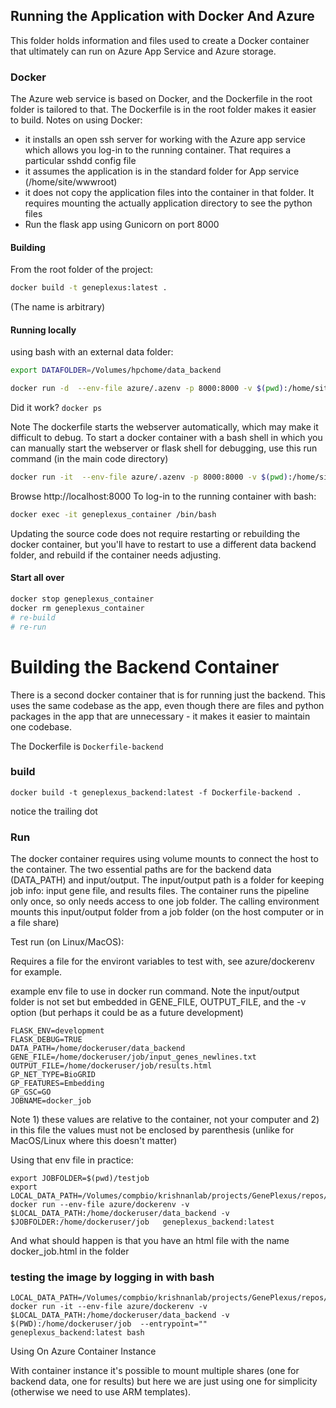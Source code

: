## Running the Application with Docker And Azure

This folder holds information and files used to create a Docker container that ultimately can run on Azure App Service and Azure storage.  

### Docker

The Azure web service is based on Docker, and the Dockerfile in the root folder is tailored to that.  The Dockerfile is in the root folder makes it easier to build.    Notes on using Docker:

  * it installs an open ssh server for working with the Azure app service which allows you log-in to the running container.  That requires a particular sshdd config file
  * it assumes the application is in the standard folder for App service (/home/site/wwwroot)
  * it does not copy the application files into the container in that folder.   It requires mounting the actually application directory to see the python files
  * Run the flask app using Gunicorn on port 8000

####  Building

From the root folder of the project:

```bash
docker build -t geneplexus:latest .
```

(The name is arbitrary)


####  Running locally

using bash with an external data folder: 

```bash
export DATAFOLDER=/Volumes/hpchome/data_backend

docker run -d  --env-file azure/.azenv -p 8000:8000 -v $(pwd):/home/site/wwwroot -v /Volumes/hpchome/data_backend:/home/site/wwwroot/app/data_backend   --name geneplexus_container geneplexus:latest
```

Did it work?  `docker ps`

Note The dockerfile starts the webserver automatically, which may make it difficult to debug.  To start a docker container with a bash shell in which you can manually start the webserver or flask shell for debugging, use this  run command (in the main code directory)

```bash
docker run -it  --env-file azure/.azenv -p 8000:8000 -v $(pwd):/home/site/wwwroot -v /Volumes/hpchome/data_backend:/home/site/wwwroot/app/data_backend  --entrypoint=""  geneplexus:latest bash
```


Browse http://localhost:8000    To log-in to the running container with bash: 

```bash
docker exec -it geneplexus_container /bin/bash
```

Updating the source code does not require restarting or rebuilding the docker container, but you'll have to restart to use a different data backend folder, and rebuild if the container needs adjusting. 

#### Start all over

```bash
docker stop geneplexus_container
docker rm geneplexus_container
# re-build
# re-run
```

# Building the Backend Container

There is a second docker container that is for running just the backend.  This uses the same codebase as the app, even though there 
are files and python packages in the app that are unnecessary - it makes it easier to maintain one codebase.  

The Dockerfile is `Dockerfile-backend`


### build

`docker build -t geneplexus_backend:latest -f Dockerfile-backend .`

notice the trailing dot

### Run

The docker container requires using volume mounts to connect the host to the container.  The two essential paths are for the backend data (DATA_PATH) and input/output.   The input/output path is a folder for keeping job info: input gene file, and results files.  The container runs the pipeline only once, so only needs access to one job folder.  The calling environment mounts this input/output folder from a job folder (on the host computer or in a file share)

Test run (on Linux/MacOS): 

Requires a file for the environt variables to test with, see azure/dockerenv for example. 

example env file to use in docker run command. Note the input/output folder is not set but embedded in GENE_FILE, OUTPUT_FILE, and the -v option (but perhaps it could be as a future development)

```
FLASK_ENV=development
FLASK_DEBUG=TRUE
DATA_PATH=/home/dockeruser/data_backend
GENE_FILE=/home/dockeruser/job/input_genes_newlines.txt
OUTPUT_FILE=/home/dockeruser/job/results.html
GP_NET_TYPE=BioGRID
GP_FEATURES=Embedding
GP_GSC=GO
JOBNAME=docker_job

``` 

Note 1) these values are relative to the container, not your computer and 2) in this file the values must not be enclosed by parenthesis (unlike for MacOS/Linux where this doesn't matter)

Using that env file in practice: 

```
export JOBFOLDER=$(pwd)/testjob
export LOCAL_DATA_PATH=/Volumes/compbio/krishnanlab/projects/GenePlexus/repos/GenePlexusBackend/data_backend 
docker run --env-file azure/dockerenv -v $LOCAL_DATA_PATH:/home/dockeruser/data_backend -v $JOBFOLDER:/home/dockeruser/job   geneplexus_backend:latest
```

And what should happen is that you have an html file with the name docker_job.html in the folder

### testing the image by logging in with bash


```
LOCAL_DATA_PATH=/Volumes/compbio/krishnanlab/projects/GenePlexus/repos/GenePlexusBackend/data_backend 
docker run -it --env-file azure/dockerenv -v $LOCAL_DATA_PATH:/home/dockeruser/data_backend -v $(PWD):/home/dockeruser/job  --entrypoint=""  geneplexus_backend:latest bash
```

Using On Azure Container Instance

With container instance it's possible to mount multiple shares (one for backend data, one for results) but here we are just using one for simplicity (otherwise we need to use ARM templates). 

